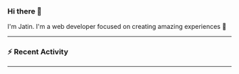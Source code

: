 ### Hi there 👋

I'm Jatin. I'm a web developer focused on creating amazing experiences :raised_hands: 

---

### :zap: Recent Activity

<!--START_SECTION:activity-->

<!--END_SECTION:activity-->

---
